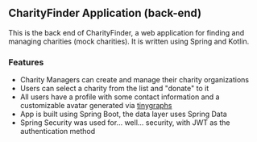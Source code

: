 ## CharityFinder Application (back-end)
This is the back end of CharityFinder, a web application for finding and managing charities (mock charities). It is written using Spring and Kotlin.

### Features

 - Charity Managers can create and manage their charity organizations
 - Users can select a charity from the list and "donate" to it
 - All users have a profile with some contact information and a customizable avatar generated via [tinygraphs](https://www.tinygraphs.com/)
 - App is built using Spring Boot, the data layer uses Spring Data
 - Spring Security was used for... well... security, with JWT as the authentication method
